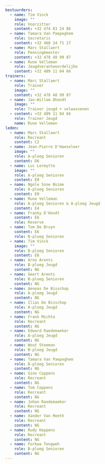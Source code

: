 ```yaml
---
bestuurders:
  - name: Tim Vinck
    image: ""
    role: Voorzitter
    content: +32 474 83 24 86
  - name: Tamara Van Paepeghem
    role: Secretaris
    content: +32 468 24 71 27
  - name: Marc Stallaert
    role: Penningmeester
    content: +32 478 48 99 87
  - name: Rune Velleman
    role: Jeugdverantwoordelijke
    content: +32 489 11 04 66
trainers:
  - name: Marc Stallaert
    role: Trainer
    image: ""
    content: +32 478 48 99 87
  - name: Jan-Willem Dhondt
    image: ""
    role: Trainer jeugd + volwassenen
  - content: +32 489 11 04 66
    role: Trainer Jeugd
    name: Rune Velleman
leden:
  - name: Marc Stallaert
    role: Recreant
    content: C2
  - name: Jean-Pierre D'Haeseleer
    image: ""
    role: A-ploeg Senioren
    content: D6
  - name: Luc Lermytte
    image: ""
    role: A-ploeg Senioren
    content: E0
  - name: Ngole Sone Nsime
    role: A-ploeg Senioren
    content: E0
  - name: Rune Velleman
    role: A-ploeg Senioren & A-ploeg Jeugd
    content: E4
  - name: Franky D'Hondt
    content: E6
    role: Reserve
  - name: Tom De Bruyn
    content: E6
    role: B-ploeg Senioren
  - name: Tim Vinck
    image: ""
    role: B-ploeg Senioren
    content: E6
  - name: Arno Arents
    role: B-ploeg Jeugd
    content: NG
  - name: Geert Arents
    role: B-ploeg Senioren
    content: NG
  - name: Aeneas De Bisschop
    role: A-ploeg Jeugd
    content: NG
  - name: Ilias De Bisschop
    role: A-ploeg Jeugd
    content: NG
  - name: Frank Michta
    role: Recreant
    content: NG
  - name: Edward Raedemaeker
    role: A-ploeg Jeugd
    content: NG
  - name: Wout Steeman
    role: B-ploeg Jeugd
    content: NG
  - name: Tamara Van Paepeghem
    role: B-ploeg Senioren
    content: NG
  - name: Gino Coppens
    role: Recreant
    content: NG
  - name: Tom Coppens
    role: Recreant
    content: NG
  - name: Johan Raedemaeker
    role: Recreant
    content: NG
  - name: Xander Van Reeth
    role: Recreant
    content: NG
  - name: Rudy Keppens
    role: Recreant
    content: NG
  - name: Forkwa Tengweh
    role: B-ploeg Senioren
    content: NG
---
```

